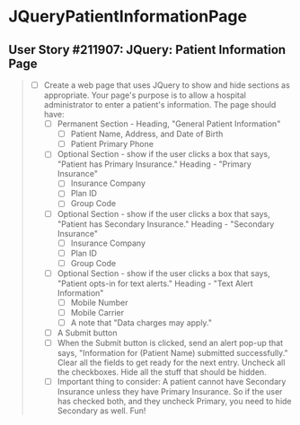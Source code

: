 JQueryPatientInformationPage
============================

User Story #211907: JQuery: Patient Information Page
----------------------------------------------------

> - [ ] Create a web page that uses JQuery to show and hide sections as appropriate.
>   Your page's purpose is to allow a hospital administrator to enter a patient's
>   information. The page should have:
>   - [ ] Permanent Section - Heading, "General Patient Information"
>     - [ ] Patient Name, Address, and Date of Birth
>     - [ ] Patient Primary Phone
>   - [ ] Optional Section - show if the user clicks a box that says, "Patient has
>     Primary Insurance." Heading - "Primary Insurance"
>     - [ ] Insurance Company
>     - [ ] Plan ID
>     - [ ] Group Code
>   - [ ] Optional Section - show if the user clicks a box that says, "Patient has
>     Secondary Insurance." Heading - "Secondary Insurance"
>     - [ ] Insurance Company
>     - [ ] Plan ID
>     - [ ] Group Code
>   - [ ] Optional Section - show if the user clicks a box that says, "Patient opts-in
>     for text alerts." Heading - "Text Alert Information"
>     - [ ] Mobile Number
>     - [ ] Mobile Carrier
>     - [ ] A note that "Data charges may apply."
>   - [ ] A Submit button
>   - [ ] When the Submit button is clicked, send an alert pop-up that says,
>     "Information for (Patient Name) submitted successfully." Clear all the fields to
>     get ready for the next entry. Uncheck all the checkboxes. Hide all the stuff that
>     should be hidden.
>   - [ ] Important thing to consider: A patient cannot have Secondary Insurance unless
>     they have Primary Insurance. So if the user has checked both, and they uncheck
>     Primary, you need to hide Secondary as well. Fun!
